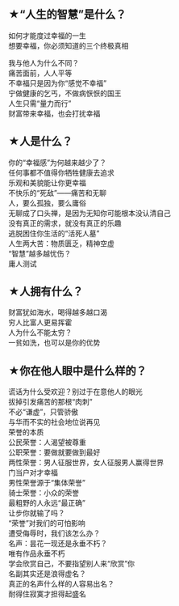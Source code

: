 ## ★“人生的智慧”是什么？  
如何才能度过幸福的一生  
想要幸福，你必须知道的三个终极真相  
  
我与他人为什么不同？  
痛苦面前，人人平等  
不幸福只是因为你“感觉不幸福”  
宁做健康的乞丐，不做病恹恹的国王  
人生只需“量力而行”  
财富带来幸福，也会打扰幸福  
## ★人是什么？  
你的“幸福感”为何越来越少了？  
任何事都不值得你牺牲健康去追求  
乐观和美貌能让你更幸福  
不快乐的“死敌”——痛苦和无聊  
人，要么孤独，要么庸俗  
无聊成了口头禅，是因为无知你可能根本没认清自己  
没有真正的需求，就没有真正的乐趣  
逃脱困住你生活的“活死人墓”  
人生两大苦：物质匮乏，精神空虚  
“智慧”越多越忧伤？  
庸人测试  
## ★人拥有什么？  
财富犹如海水，喝得越多越口渴  
穷人比富人更易挥霍  
人为什么不能太穷？  
一贫如洗，也可以是你的优势  
## ★你在他人眼中是什么样的？  
谎话为什么受欢迎？别过于在意他人的眼光  
拔掉引发痛苦的那根“肉刺”  
不必“谦虚”，只管骄傲  
与华而不实的社会地位说再见  
荣誉的本质  
公民荣誉：人渴望被尊重  
公职荣誉：要做就要做到最好  
两性荣誉：男人征服世界，女人征服男人赢得世界  
门当户对才幸福  
男性荣誉源于“集体荣誉”  
骑士荣誉：小众的荣誉  
最粗野的人永远“最正确”  
让步你就输了吗？  
“荣誉”对我们的可怕影响  
遭受侮辱时，我们该怎么办？  
名声：昙花一现还是永垂不朽？  
唯有作品永垂不朽  
学会欣赏自己，不要指望别人来“欣赏”你  
名副其实还是浪得虚名？  
真正的名声什么样的人容易出名？  
耐得住寂寞才担得起盛名    